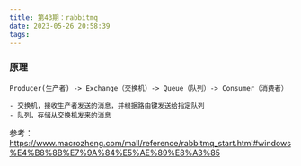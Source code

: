 ```yaml
---
title: 第43期：rabbitmq
date: 2023-05-26 20:58:39
tags:
---
```

### 原理
```
Producer(生产者) -> Exchange（交换机）-> Queue（队列）-> Consumer（消费者）

- 交换机，接收生产者发送的消息，并根据路由键发送给指定队列
- 队列，存储从交换机发来的消息
```
参考：https://www.macrozheng.com/mall/reference/rabbitmq_start.html#windows%E4%B8%8B%E7%9A%84%E5%AE%89%E8%A3%85